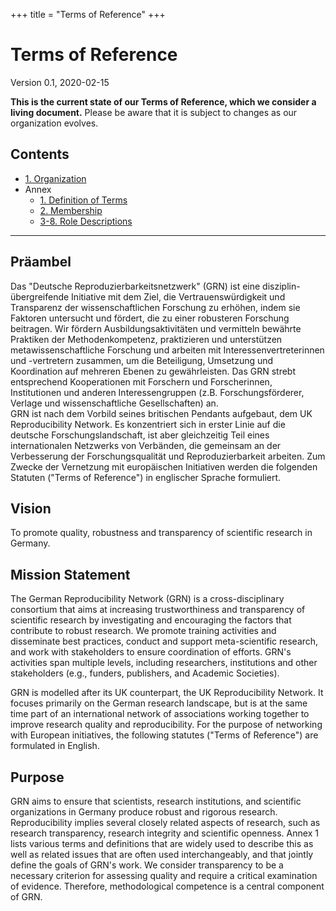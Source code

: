 +++
title = "Terms of Reference"
+++

# Terms of Reference

Version 0.1, 2020-02-15

<div class="alert alert-warning" role="alert">
  <strong>This is the current state of our Terms of Reference, which we consider a living document.</strong> Please be aware that it is subject to changes as our organization evolves.
</div>

## Contents

* [1. Organization](./1-organization/)
* Annex
  * [1. Definition of Terms](./annex/1-definititions/)
  * [2. Membership](./annex/2-membership/)
  * [3-8. Role Descriptions](./annex/3-roles/)

----

Präambel
--------

Das "Deutsche Reproduzierbarkeitsnetzwerk" (GRN) ist eine
disziplin-übergreifende Initiative mit dem Ziel, die
Vertrauenswürdigkeit und Transparenz der wissenschaftlichen Forschung zu
erhöhen, indem sie Faktoren untersucht und fördert, die zu einer
robusteren Forschung beitragen. Wir fördern Ausbildungsaktivitäten und
vermitteln bewährte Praktiken der Methodenkompetenz, praktizieren und
unterstützen metawissenschaftliche Forschung und arbeiten mit
Interessenvertreterinnen und -vertretern zusammen, um die Beteiligung,
Umsetzung und Koordination auf mehreren Ebenen zu gewährleisten. Das GRN
strebt entsprechend Kooperationen mit Forschern und Forscherinnen,
Institutionen und anderen Interessengruppen (z.B. Forschungsförderer,
Verlage und wissenschaftliche Gesellschaften) an.\
GRN ist nach dem Vorbild seines britischen Pendants aufgebaut, dem UK
Reproducibility Network. Es konzentriert sich in erster Linie auf die
deutsche Forschungslandschaft, ist aber gleichzeitig Teil eines
internationalen Netzwerks von Verbänden, die gemeinsam an der
Verbesserung der Forschungsqualität und Reproduzierbarkeit arbeiten. Zum
Zwecke der Vernetzung mit europäischen Initiativen werden die folgenden
Statuten (\"Terms of Reference\") in englischer Sprache formuliert.

Vision
------

To promote quality, robustness and transparency of scientific research
in Germany.

Mission Statement
-----------------

The German Reproducibility Network (GRN) is a cross-disciplinary
consortium that aims at increasing trustworthiness and transparency of
scientific research by investigating and encouraging the factors that
contribute to robust research. We promote training activities and
disseminate best practices, conduct and support meta-scientific
research, and work with stakeholders to ensure coordination of efforts.
GRN's activities span multiple levels, including researchers,
institutions and other stakeholders (e.g., funders, publishers, and
Academic Societies).

GRN is modelled after its UK counterpart, the UK Reproducibility
Network. It focuses primarily on the German research landscape, but is
at the same time part of an international network of associations
working together to improve research quality and reproducibility. For
the purpose of networking with European initiatives, the following
statutes (\"Terms of Reference\") are formulated in English.

Purpose
-------

GRN aims to ensure that scientists, research institutions, and
scientific organizations in Germany produce robust and rigorous
research. Reproducibility implies several closely related aspects of
research, such as research transparency, research integrity and
scientific openness. Annex 1 lists various terms and definitions that
are widely used to describe this as well as related issues that are
often used interchangeably, and that jointly define the goals of GRN's
work. We consider transparency to be a necessary criterion for assessing
quality and require a critical examination of evidence. Therefore,
methodological competence is a central component of GRN.
